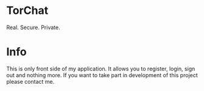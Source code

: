 # TorChat
Real. Secure. Private. 

# Info
This is only front side of my application. It allows you to register, login, sign out and nothing more. 
If you want to take part in development of this project please contact me. 

